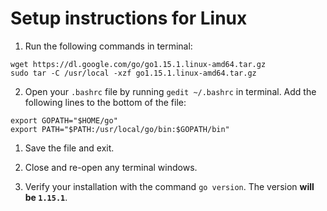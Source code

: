 # Setup instructions for Linux

1. Run the following commands in terminal:

```
wget https://dl.google.com/go/go1.15.1.linux-amd64.tar.gz
sudo tar -C /usr/local -xzf go1.15.1.linux-amd64.tar.gz
```

2. Open your `.bashrc` file by running `gedit ~/.bashrc` in terminal. Add the following lines to the bottom of the file:

```
export GOPATH="$HOME/go"
export PATH="$PATH:/usr/local/go/bin:$GOPATH/bin"
```

1. Save the file and exit.

2. Close and re-open any terminal windows.

3. Verify your installation with the command `go version`. The version **will be `1.15.1`**.
